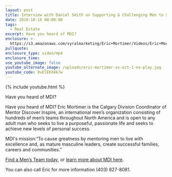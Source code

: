 ```yaml
---
layout: post
title: Interview with Daniel Smith on Supporting & Challenging Men to Step Up
date: 2018-10-16 00:00:00
tags:
  - Real Estate
excerpt: Have you heard of MDI?
enclosure: >-
  https://s3.amazonaws.com/vyralmarketing/Eric+Mortimer/Videos/Eric+Mortimer+-+Interview+with+Daniel+Smith+on+Supporting+%2526+Challenging+Men+to+Step+Up.mp4
pullquote:
enclosure_type: video/mp4
enclosure_time:
use_youtube_image: false
youtube_alternate_image: /uploads/eric-mortimer-ss-oct-1-no-play.jpg
youtube_code: 0vElEKX4k7w
---
```


{% include youtube.html %}

Have you heard of MDI?

Have you heard of MDI? Eric Mortimer is the Calgary Division Coordinator of Mentor Discover Inspire, an international men’s organization consisting of hundreds of men’s teams throughout North America and is open to any adult man who seeks to live a purposeful, passionate life and seeks to achieve new levels of personal success.

MDI's mission:“To cause greatness by mentoring men to live with excellence and, as mature masculine leaders, create successful families, careers and communities.”

[Find a Men’s Team today](http://calgarymen.com), or [learn more about MDI here](http://www.mentordiscoverinspire.org).

You can also call Eric for more information (403) 827-8081.